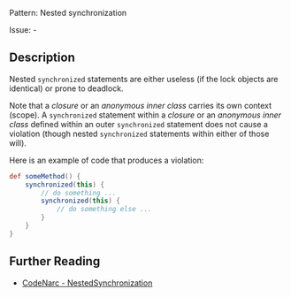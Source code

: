 Pattern: Nested synchronization

Issue: -

## Description

Nested `synchronized` statements are either useless (if the lock objects are identical) or prone to deadlock.

Note that a *closure* or an *anonymous inner class* carries its own context (scope). A `synchronized` statement within a *closure* or an *anonymous inner class* defined within an outer `synchronized` statement does not cause a violation (though nested `synchronized` statements within either of those will).

Here is an example of code that produces a violation:

``` groovy
def someMethod() {
    synchronized(this) {
        // do something ...
        synchronized(this) {
            // do something else ...
        }
    }
}
```

## Further Reading

* [CodeNarc - NestedSynchronization](https://codenarc.github.io/CodeNarc/codenarc-rules-concurrency.html#nestedsynchronization-rule)
